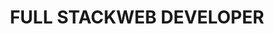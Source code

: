 ---
title: "FULL STACK<strong>WEB DEVELOPER</strong>"
description: "Hello, I'm a French Full Stack developer, living in Brest. I love exploring new web technologies and I'm always looking for new skills to acquire."
listen: "MY MUSIC OF THE MOMENT"
about: "ABOUT"
greetings_text: "Hello 👋"
about_text: "I'm a French Full Stack developer, living in Brest. Passionate about web development and design, I love exploring new web technologies and I'm always looking for new skills to acquire."
about_button: "Read more"
social: "SOCIAL"
position: "POSITION"
position_title: "Web developer at"
mission: ""
projects: "PROJECTS"
contact: "CONTACT"
contact_mail: "Send an email"
contact_phone: "Call"
---